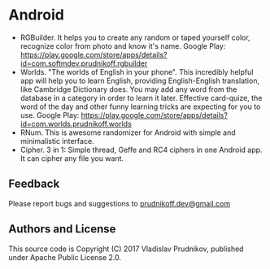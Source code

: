 # Android
- RGBuilder. It helps you to create any random or taped yourself color, recognize color from photo and know it's name.
  Google Play: https://play.google.com/store/apps/details?id=com.softmdev.prudnikoff.rgbuilder
- Worlds. "The worlds of English in your phone". This incredibly helpful app will help you to learn English, providing English-English translation, like Cambridge Dictionary does. You may add any word from the database in a category in order to learn it later. Effective card-quize, the word of the day and other funny learning tricks are expecting for you to use.
  Google Play: https://play.google.com/store/apps/details?id=com.worlds.prudnikoff.worlds
- RNum. This is awesome randomizer for Android with simple and minimalistic interface.
- Cipher. 3 in 1: Simple thread, Geffe and RC4 ciphers in one Android app. It can cipher any file you want.

## Feedback
Please report bugs and suggestions to prudnikoff.dev@gmail.com

## Authors and License
This source code is Copyright (C) 2017 Vladislav Prudnikov, published under Apache Public License 2.0.

